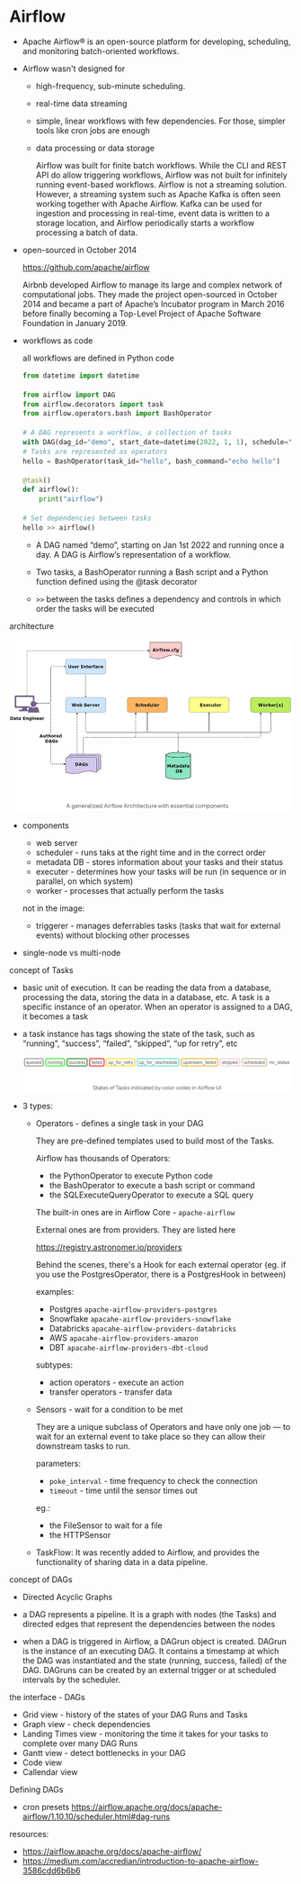 # Airflow

* Apache Airflow® is an open-source platform for developing, scheduling, and monitoring batch-oriented workflows.

* Airflow wasn't designed for

  * high-frequency, sub-minute scheduling.
  * real-time data streaming
  * simple, linear workflows with few dependencies. For those, simpler tools like cron jobs are enough
  * data processing or data storage

    Airflow was built for finite batch workflows. While the CLI and REST API do allow triggering workflows, Airflow was not built for infinitely running event-based workflows. Airflow is not a streaming solution. However, a streaming system such as Apache Kafka is often seen working together with Apache Airflow. Kafka can be used for ingestion and processing in real-time, event data is written to a storage location, and Airflow periodically starts a workflow processing a batch of data.

* open-sourced in October 2014

    <https://github.com/apache/airflow>

    Airbnb developed Airflow to manage its large and complex network of computational jobs. They made the project open-sourced in October 2014 and became a part of Apache’s Incubator program in March 2016 before finally becoming a Top-Level Project of Apache Software Foundation in January 2019.

* workflows as code

    all workflows are defined in Python code

    ```python
    from datetime import datetime

    from airflow import DAG
    from airflow.decorators import task
    from airflow.operators.bash import BashOperator

    # A DAG represents a workflow, a collection of tasks
    with DAG(dag_id="demo", start_date=datetime(2022, 1, 1), schedule="0 0 * * *") as dag:
    # Tasks are represented as operators
    hello = BashOperator(task_id="hello", bash_command="echo hello")

    @task()
    def airflow():
        print("airflow")

    # Set dependencies between tasks
    hello >> airflow()
    ```

  * A DAG named “demo”, starting on Jan 1st 2022 and running once a day. A DAG is Airflow’s representation of a workflow.

  * Two tasks, a BashOperator running a Bash script and a Python function defined using the @task decorator

  * `>>` between the tasks defines a dependency and controls in which order the tasks will be executed

architecture

![a](img/2024-12-18-11-45-55.png)

* components
  * web server
  * scheduler - runs taks at the right time and in the correct order
  * metadata DB - stores information about your tasks and their status
  * executer - determines how your tasks will be run (in sequence or in parallel, on which system)
  * worker - processes that actually perform the tasks

  not in the image:
  
  * triggerer - manages deferrables tasks (tasks that wait for external events) without blocking other processes
* single-node vs multi-node

concept of Tasks

* basic unit of execution. It can be reading the data from a database, processing the data, storing the data in a database, etc. A task is a specific instance of an operator. When an operator is assigned to a DAG, it becomes a task
* a task instance has tags showing the state of the task, such as “running”, “success”, “failed”, “skipped”, “up for retry”, etc

    ![a](img/2024-12-18-10-50-30.png)

* 3 types:
  * Operators - defines a single task in your DAG

      They are pre-defined templates used to build most of the Tasks.

      Airflow has thousands of Operators:

    * the PythonOperator to execute Python code
    * the BashOperator to execute a bash script or command
    * the SQLExecuteQueryOperator to execute a SQL query

    The built-in ones are in Airflow Core - `apache-airflow`

    External ones are from providers. They are listed here

    <https://registry.astronomer.io/providers>

    Behind the scenes, there's a Hook for each external operator (eg. if you use the PostgresOperator, there is a PostgresHook in between)

    examples:
    * Postgres `apache-airflow-providers-postgres`
    * Snowflake `apacahe-airflow-providers-snowflake`
    * Databricks `apacahe-airflow-providers-databricks`
    * AWS `apacahe-airflow-providers-amazon`
    * DBT `apacahe-airflow-providers-dbt-cloud`

    subtypes:
    * action operators - execute an action
    * transfer operators - transfer data
  * Sensors - wait for a condition to be met

    They are a unique subclass of Operators and have only one job — to wait for an external event to take place so they can allow their downstream tasks to run.

    parameters:
    * `poke_interval` - time frequency to check the connection
    * `timeout` - time until the sensor times out

    eg.:
    * the FileSensor to wait for a file
    * the HTTPSensor

  * TaskFlow: It was recently added to Airflow, and provides the functionality of sharing data in a data pipeline.

concept of DAGs

* Directed Acyclic Graphs
* a DAG represents a pipeline. It is a graph with nodes (the Tasks) and directed edges that represent the dependencies between the nodes

* when a DAG is triggered in Airflow, a DAGrun object is created. DAGrun is the instance of an executing DAG. It contains a timestamp at which the DAG was instantiated and the state (running, success, failed) of the DAG. DAGruns can be created by an external trigger or at scheduled intervals by the scheduler.

the interface - DAGs

* Grid view - history of the states of your DAG Runs and Tasks
* Graph view - check dependencies
* Landing Times view - monitoring the time it takes for your tasks to complete over many DAG Runs
* Gantt view - detect bottlenecks in your DAG
* Code view
* Callendar view

Defining DAGs

* cron presets <https://airflow.apache.org/docs/apache-airflow/1.10.10/scheduler.html#dag-runs>

resources:

* <https://airflow.apache.org/docs/apache-airflow/>
* <https://medium.com/accredian/introduction-to-apache-airflow-3586cdd6b6b6>
